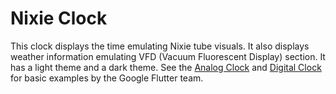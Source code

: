 # Nixie Clock

This clock displays the time emulating Nixie tube visuals.
It also displays weather information emulating VFD (Vacuum Fluorescent Display) section.
It has a light theme and a dark theme.
See the [Analog Clock](../analog_clock) and [Digital Clock](../digital_clock)
for basic examples by the Google Flutter team.
